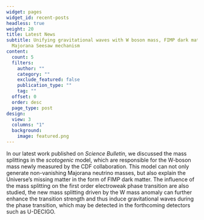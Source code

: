 ```yaml
---
widget: pages
widget_id: recent-posts
headless: true
weight: 20
title: Latest News
subtitle: Unifying gravitational waves with W boson mass, FIMP dark matter and
  Majorana Seesaw mechanism
content:
  count: 5
  filters:
    author: ""
    category: ""
    exclude_featured: false
    publication_type: ""
    tag: ""
  offset: 0
  order: desc
  page_type: post
design:
  view: 3
  columns: "1"
  background:
    image: featured.png
---
```

In our latest work published on *Science Bulletin*, we discussed the mass splittings in the *scotogenic* model, which are responsible for the W-boson mass newly measured by the CDF collaboration. This model can not only generate non-vanishing Majorana neutrino masses, but also explain the Universe’s missing matter in the form of FIMP dark matter. The influence of the mass splitting on the first order electroweak phase transition are also studied, the new mass splitting driven by the W mass anomaly can further enhance the transition strength and thus induce gravitational waves during the phase transition, which may be detected in the forthcoming detectors such as U-DECIGO.